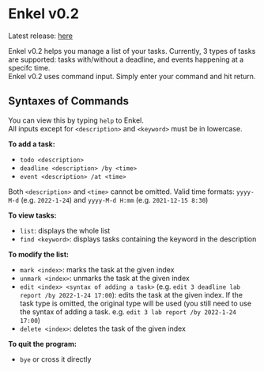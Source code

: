 # Enkel v0.2

Latest release: [here](https://github.com/zihaowrez/CS2103_iP/releases/tag/Enkel-v0.2)

Enkel v0.2 helps you manage a list of your tasks. Currently, 3 types of tasks are supported: tasks with/without a deadline, and events happening at a specifc time.  
Enkel v0.2 uses command input. Simply enter your command and hit return.  

## Syntaxes of Commands

You can view this by typing `help` to Enkel.  
All inputs except for `<description>` and `<keyword>` must be in lowercase.

**To add a task:**
- `todo <description>`
- `deadline <description> /by <time>`
- `event <description> /at <time>`

Both `<description>` and `<time>` cannot be omitted.
Valid time formats: `yyyy-M-d` (e.g. `2022-1-24`) and `yyyy-M-d H:mm` (e.g. `2021-12-15 8:30`)

**To view tasks:**  
- `list`: displays the whole list  
- `find <keyword>`: displays tasks containing the keyword in the description

**To modify the list:**  
- `mark <index>`: marks the task at the given index  
- `unmark <index>`: unmarks the task at the given index  
- `edit <index> <syntax of adding a task>` (e.g. `edit 3 deadline lab report /by 2022-1-24 17:00`): edits the task at the given index. If the task type is omitted, the original type will be used (you still need to use the syntax of adding a task. e.g. `edit 3 lab report /by 2022-1-24 17:00`)  
- `delete <index>`: deletes the task of the given index

**To quit the program:**  
- `bye` or cross it directly

